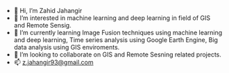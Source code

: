 - 👋 Hi, I’m Zahid Jahangir
- 👀 I’m interested in machine learning and deep learning in field of GIS and Remote Sensig.
- 🌱 I’m currently learning Image Fusion techniques using machine learning and deep learning, Time series analysis using Google Earth Engine, Big data analysis using GIS enviroments.
- 💞️ I’m looking to collaborate on GIS and Remote Sesning related projects.
- 📫 z.jahangir93@gmail.com
